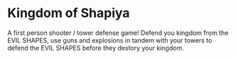 # Kingdom of Shapiya
 A first person shooter / tower defense game! Defend you kingdom from the EVIL SHAPES, use guns and explosions in tandem with your towers to defend the EVIL SHAPES before they destory your kingdom. 
